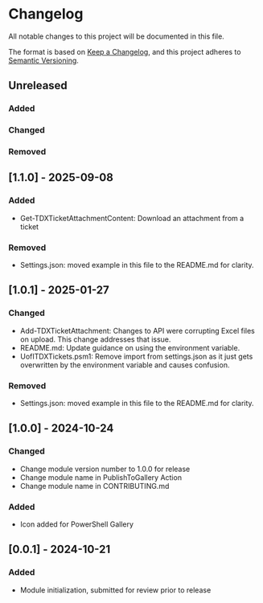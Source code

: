 # Changelog

All notable changes to this project will be documented in this file.

The format is based on [Keep a Changelog](https://keepachangelog.com/en/1.0.0/),
and this project adheres to [Semantic Versioning](https://semver.org/spec/v2.0.0.html).

## Unreleased

### Added

### Changed

### Removed

## [1.1.0] - 2025-09-08

### Added

- Get-TDXTicketAttachmentContent: Download an attachment from a ticket

### Removed

- Settings.json: moved example in this file to the README.md for clarity.

## [1.0.1] - 2025-01-27

### Changed

- Add-TDXTicketAttachment: Changes to API were corrupting Excel files on upload. This change addresses that issue.
- README.md: Update guidance on using the environment variable.
- UofITDXTickets.psm1: Remove import from settings.json as it just gets overwritten by the environment variable and causes confusion.

### Removed

- Settings.json: moved example in this file to the README.md for clarity.

## [1.0.0] - 2024-10-24

### Changed

- Change module version number to 1.0.0 for release
- Change module name in PublishToGallery Action
- Change module name in CONTRIBUTING.md

### Added

- Icon added for PowerShell Gallery


## [0.0.1] - 2024-10-21

### Added

- Module initialization, submitted for review prior to release
